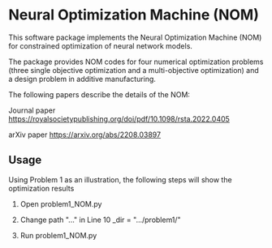 # Neural Optimization Machine (NOM)

This software package implements the Neural Optimization Machine (NOM) for constrained optimization of neural network models.

The package provides NOM codes for four numerical optimization problems (three single objective optimization and a multi-objective optimization) and a design problem in additive manufacturing.

The following papers describe the details of the NOM:

Journal paper https://royalsocietypublishing.org/doi/pdf/10.1098/rsta.2022.0405

arXiv paper https://arxiv.org/abs/2208.03897

## Usage
Using Problem 1 as an illustration, the following steps will show the optimization results

1. Open problem1_NOM.py

2. Change path "..." in Line 10 _dir = ".../problem1/"

3. Run problem1_NOM.py
